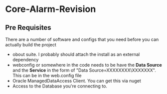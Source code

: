 # Core-Alarm-Revision

## Pre Requisites

There are a number of software and configs that you need before you can actually build the project

 -  obout suite. I probably should attach the install as an external dependency
 -  webconfig or somewhere in the code needs to be have the **Data Source** and the **Service** in the form of "Data Source=XXXXXXXX\XXXXXXX". This can be in the web.config file
 - Oracle ManagedDataAccess Client. You can get this via nuget
 -  Access to the Database you're connecting to.
